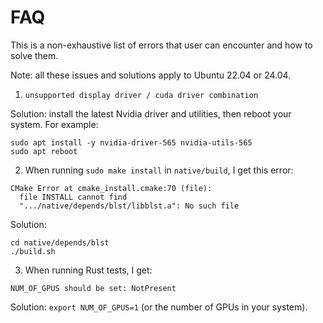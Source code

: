 # FAQ

This is a non-exhaustive list of errors that user can encounter and how to solve them.

Note: all these issues and solutions apply to Ubuntu 22.04 or 24.04.

1. ``unsupported display driver / cuda driver combination``

Solution: install the latest Nvidia driver and utilities, then reboot your system. For example:
```
sudo apt install -y nvidia-driver-565 nvidia-utils-565
sudo apt reboot
```

2. When running ``sudo make install`` in ``native/build``, I get this error:
```
CMake Error at cmake_install.cmake:70 (file):
  file INSTALL cannot find
  ".../native/depends/blst/libblst.a": No such file
```

Solution:
```
cd native/depends/blst
./build.sh
```

3. When running Rust tests, I get:
```
NUM_OF_GPUS should be set: NotPresent
```

Solution: ``export NUM_OF_GPUS=1`` (or the number of GPUs in your system).